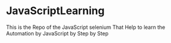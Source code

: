 # JavaScriptLearning
This is the Repo of the JavaScript selenium That Help to learn the Automation by JavaScript by Step by Step

